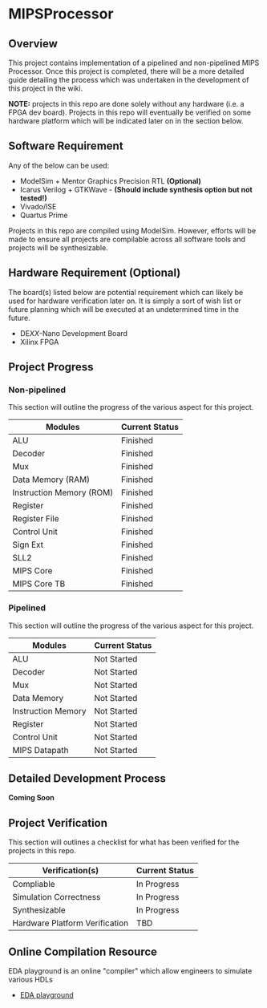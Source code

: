 # MIPSProcessor
## Overview

This project contains implementation of a pipelined and non-pipelined MIPS Processor. Once this project is completed, there will be a more detailed guide detailing
the process which was undertaken in the development of this project in the wiki.

**NOTE:** projects in this repo are done solely without any hardware (i.e. a FPGA dev board). Projects in this repo will eventually be verified on some hardware platform which will be indicated later on in the section below.

## Software Requirement

Any of the below can be used:

* ModelSim + Mentor Graphics Precision RTL **(Optional)**
* Icarus Verilog + GTKWave - **(Should include synthesis option but not tested!)**
* Vivado/ISE
* Quartus Prime

Projects in this repo are compiled using ModelSim. However, efforts will be made to ensure all projects are compilable across all software tools and projects will be synthesizable.

## Hardware Requirement (Optional)

The board(s) listed below are potential requirement which can likely be used for hardware verification later on. It is simply a sort of wish list or future planning which will be executed at an undetermined time in the future.

* DE*XX*-Nano Development Board
* Xilinx FPGA

## Project Progress
### Non-pipelined

This section will outline the progress of the various aspect for this project.

| Modules                       | Current Status        |
|-------------------------------|-----------------------|
| ALU                           | Finished              |
| Decoder                       | Finished              |
| Mux                           | Finished              |
| Data Memory (RAM)             | Finished              |
| Instruction Memory (ROM)      | Finished              |
| Register                      | Finished              |
| Register File                 | Finished              |
| Control Unit                  | Finished              |
| Sign Ext                      | Finished              |
| SLL2                          | Finished              |
| MIPS Core                     | Finished              |
| MIPS Core TB                  | Finished              |

### Pipelined

This section will outline the progress of the various aspect for this project.

| Modules                       | Current Status        |
|-------------------------------|-----------------------|
| ALU                           | Not Started           |
| Decoder                       | Not Started           |
| Mux                           | Not Started           |
| Data Memory                   | Not Started           |
| Instruction Memory            | Not Started           |
| Register                      | Not Started           |
| Control Unit                  | Not Started           |
| MIPS Datapath                 | Not Started           |

## Detailed Development Process

**Coming Soon**

## Project Verification

This section will outlines a checklist for what has been verified for the projects in this repo.

| Verification(s)                   | Current Status    |
|-----------------------------------|-------------------|
| Compliable                        | In Progress       |
| Simulation Correctness            | In Progress       |
| Synthesizable                     | In Progress       |
| Hardware Platform Verification    | TBD               |

## Online Compilation Resource

EDA playground is an online "compiler" which allow engineers to simulate various HDLs

* [EDA playground](https://www.edaplayground.com/)
